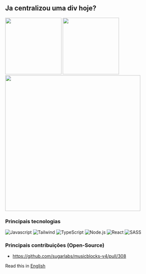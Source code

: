 ## Ja centralizou uma div hoje?
<div>
  <img height='180em' src='https://stats-api-eight.vercel.app/api?username=vitorsaa2k&show_icons=true&theme=transparent' />
  <img height='180em' src='https://stats-api-eight.vercel.app/api/top-langs/?username=vitorsaa2k&layout=compact&theme=transparent' />
</div>
<img width='432em' src='https://stats-api-eight.vercel.app/api/wakatime?username=@vitorsaa2k&layout=compact&theme=transparent&hide=Markdown,git,bash,xml,yaml,other' />


### Principais tecnologias
![Javascript](https://img.shields.io/badge/JavaScript-323330?style=for-the-badge&logo=javascript&logoColor=F7DF1E)
![Tailwind](https://img.shields.io/badge/Tailwind_CSS-38B2AC?style=for-the-badge&logo=tailwind-css&logoColor=white)
![TypeScript](https://img.shields.io/badge/TypeScript-007ACC?style=for-the-badge&logo=typescript&logoColor=white)
![Node.js](https://img.shields.io/badge/Node.js-43853D?style=for-the-badge&logo=node.js&logoColor=white)
![React](https://img.shields.io/badge/React-20232A?style=for-the-badge&logo=react&logoColor=61DAFB)
![SASS](https://img.shields.io/badge/Sass-CC6699?style=for-the-badge&logo=sass&logoColor=white)


### Principais contribuições (Open-Source)

- https://github.com/sugarlabs/musicblocks-v4/pull/308

Read this in [English](https://github.com/vitorsaa2k/vitorsaa2k/edit/main/README-en.md)
